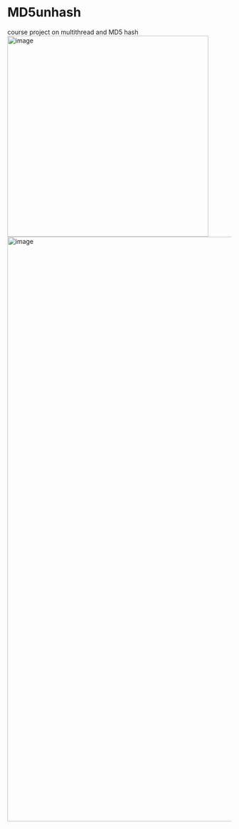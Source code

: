 # MD5unhash
 course project on multithread and MD5 hash
 <img width="452" alt="image" src="https://user-images.githubusercontent.com/70838672/158044826-b795f3b0-d6fb-4d0b-86f2-5826d19d09e2.png">
<img width="1316" alt="image" src="https://user-images.githubusercontent.com/70838672/158044829-6222d3ae-987b-47b4-bd4b-c909a9366e4d.png">

